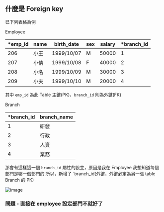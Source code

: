 ## 什麼是 Foreign key

已下列表格為例

Employee

| *emp_id  | name | birth_date | sex | salary | *branch_id |
| ------------- | ------------- | ------------- | ------------- | ------------- | ------------- |
| 206 | 小王 | 1999/10/07 | M | 50000 | 1 |
| 207 | 小倩 | 1999/10/08 | F | 40000 | 2 |
| 208 | 小名 | 1999/10/09 | M | 30000 | 3 |
| 209 | 小夫 | 1999/10/10 | M | 20000 | 4 |

其中 `emp_id` 為此 Table 主鍵(PK)，`branch_id` 則為外鍵(FK)

Branch

| *branch_id | branch_name |
| ------------- | ------------- |
| 1 | 研發 |
| 2 | 行政 |
| 3 | 人資 |
| 4 | 業務 |

那會有這樣這一個 `branch_id` 屬性的設立，原因是我在 Employee 我想知道每個部門是哪一個部門的!所以，新增了 `branch_id(外鍵，外鍵必定為另一張 table Branch 的 PK)

![image](https://github.com/dacelo971130/learing/assets/83411220/7d670845-0eb2-4f33-b2bf-4c67e674d162)


### 問題 - 直接在 employee 設定部門不就好了
